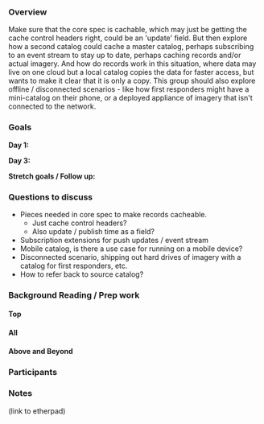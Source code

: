 ### Overview

Make sure that the core spec is cachable, which may just be getting the cache control headers right, could be an 'update' 
field. But then explore how a second catalog could cache a master catalog, perhaps subscribing to an event stream to stay 
up to date, perhaps caching records and/or actual imagery. And how do records work in this situation, where data may live 
on one cloud but a local catalog copies the data for faster access, but wants to make it clear that it is only a copy. This 
group should also explore offline / disconnected scenarios - like how first responders might have a mini-catalog on their 
phone, or a deployed appliance of imagery that isn't connected to the network.
 
### Goals

**Day 1:** 

**Day 3:** 

**Stretch goals / Follow up:**

 
### Questions to discuss

* Pieces needed in core spec to make records cacheable.
    * Just cache control headers?
    * Also update / publish time as a field?
* Subscription extensions for push updates / event stream
* Mobile catalog, is there a use case for running on a mobile device?
* Disconnected scenario, shipping out hard drives of imagery with a catalog for first responders, etc.
* How to refer back to source catalog? 



 
### Background Reading / Prep work
 
#### Top

 
#### All


#### Above and Beyond

 
### Participants

 
### Notes 
(link to etherpad)
